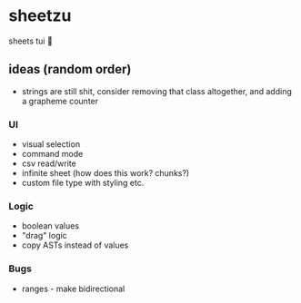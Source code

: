 # sheetzu
sheets tui 🐶

## ideas (random order)
- strings are still shit, consider removing that class altogether, and adding a grapheme counter
### UI
- visual selection
- command mode
- csv read/write
- infinite sheet (how does this work? chunks?)
- custom file type with styling etc.
### Logic
- boolean values
- "drag" logic
- copy ASTs instead of values
### Bugs
- ranges - make bidirectional
